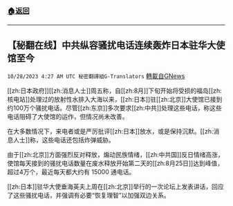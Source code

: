 ###  [:house:返回](README.md)
---


## 【秘翻在线】中共纵容骚扰电话连续轰炸日本驻华大使馆至今
`10/28/2023 4:27 AM UTC 秘密翻譯組G-Translators` [轉載自GNews](https://gnews.org/articles/1891005)

[[zh:日本政府]][[zh:消息人士]]周五称，自[[zh:8月]]下旬开始将受损的福岛[[zh:核电站]]处理过的放射性水排入大海以来，[[zh:日本]]驻[[zh:北京]]大使馆已接到约100万个骚扰电话。尽管[[zh:东京]]多次要求[[zh:中共]]处理这些电话，称这些电话阻碍了大使馆的运作，但情况尚未改善。

在大多数情况下，来电者或是严厉批评[[zh:日本]]放水，或是保持沉默。[[zh:消息人士]]称，这些电话还包括炸弹威胁。

由于[[zh:北京]]方面强烈反对释放，煽动民族情绪，[[zh:中共国]]反日情绪高涨，使馆每天接到的骚扰电话数量在废水释放开始第二天的[[zh:8月25日]]达到峰值，超过4万个，最近每天都大约有 15000 通电话。

[[zh:日本]]驻华大使垂海英夫上周在[[zh:北京]]举行的一次论坛上发表讲话，回应了这些骚扰电话，并强调有必要“恢复理智”以加强双边关系。

